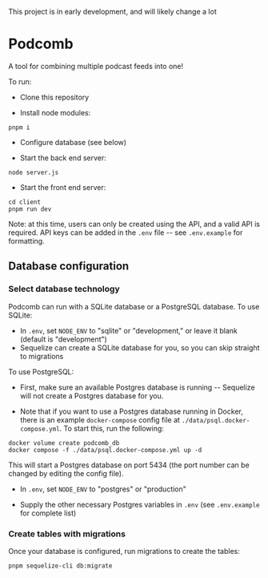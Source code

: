 This project is in early development, and will likely change a lot

# Podcomb

A tool for combining multiple podcast feeds into one!

To run:

- Clone this repository

- Install node modules:
```
pnpm i
```

- Configure database (see below)

- Start the back end server:
```
node server.js
```

- Start the front end server:
```
cd client
pnpm run dev
```

Note: at this time, users can only be created using the API, and a valid API is required. API keys can be added in the `.env` file -- see `.env.example` for formatting.

## Database configuration

### Select database technology

Podcomb can run with a SQLite database or a PostgreSQL database.  To use SQLite:

- In `.env`, set `NODE_ENV` to "sqlite" or "development," or leave it blank (default is "development")
- Sequelize can create a SQLite database for you, so you can skip straight to migrations

To use PostgreSQL:

- First, make sure an available Postgres database is running -- Sequelize will not create a Postgres database for you.

- Note that if you want to use a Postgres database running in Docker, there is an example `docker-compose` config file at `./data/psql.docker-compose.yml`. To start this, run the following:
```
docker volume create podcomb_db
docker compose -f ./data/psql.docker-compose.yml up -d
```
This will start a Postgres database on port 5434 (the port number can be changed by editing the config file).

- In `.env`, set `NODE_ENV` to "postgres" or "production"

- Supply the other necessary Postgres variables in `.env` (see `.env.example` for complete list)

### Create tables with migrations

Once your database is configured, run migrations to create the tables:

```
pnpm sequelize-cli db:migrate
```